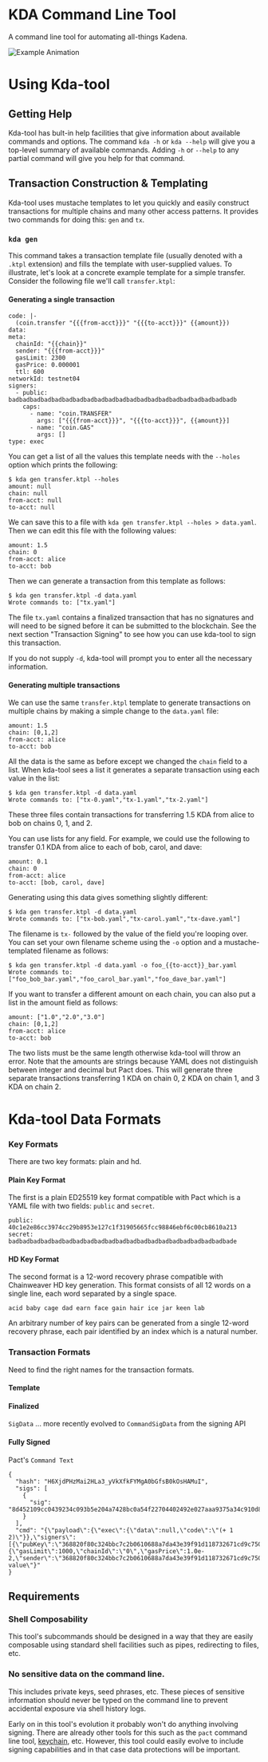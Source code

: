 # KDA Command Line Tool

A command line tool for automating all-things Kadena.

![Example Animation](https://imgur.com/b0OzyQe)

# Using Kda-tool

## Getting Help

Kda-tool has bult-in help facilities that give information about available
commands and options. The command `kda -h` or `kda --help` will give you a
top-level summary of available commands. Adding `-h` or `--help` to any partial
command will give you help for that command.

## Transaction Construction & Templating

Kda-tool uses mustache templates to let you quickly and easily construct
transactions for multiple chains and many other access patterns. It provides two
commands for doing this: `gen` and `tx`.

### `kda gen`

This command takes a transaction template file (usually denoted with a `.ktpl`
extension) and fills the template with user-supplied values. To illustrate,
let's look at a concrete example template for a simple transfer. Consider the
following file we'll call `transfer.ktpl`:

#### Generating a single transaction

```
code: |-
  (coin.transfer "{{{from-acct}}}" "{{{to-acct}}}" {{amount}})
data:
meta:
  chainId: "{{chain}}"
  sender: "{{{from-acct}}}"
  gasLimit: 2300
  gasPrice: 0.000001
  ttl: 600
networkId: testnet04
signers:
  - public: badbadbadbadbadbadbadbadbadbadbadbadbadbadbadbadbadbadbadbadbadb
    caps:
      - name: "coin.TRANSFER"
        args: ["{{{from-acct}}}", "{{{to-acct}}}", {{amount}}]
      - name: "coin.GAS"
        args: []
type: exec
```

You can get a list of all the values this template needs with the `--holes`
option which prints the following:

```
$ kda gen transfer.ktpl --holes
amount: null
chain: null
from-acct: null
to-acct: null
```

We can save this to a file with `kda gen transfer.ktpl --holes > data.yaml`.
Then we can edit this file with the following values:

```
amount: 1.5
chain: 0
from-acct: alice
to-acct: bob
```

Then we can generate a transaction from this template as follows:

```
$ kda gen transfer.ktpl -d data.yaml
Wrote commands to: ["tx.yaml"]
```

The file `tx.yaml` contains a finalized transaction that has no signatures and
will need to be signed before it can be submitted to the blockchain. See the
next section "Transaction Signing" to see how you can use kda-tool to sign this
transaction.

If you do not supply `-d`, kda-tool will prompt you to enter all the necessary
information.

#### Generating multiple transactions

We can use the same `transfer.ktpl` template to generate transactions on
multiple chains by making a simple change to the `data.yaml` file:

```
amount: 1.5
chain: [0,1,2]
from-acct: alice
to-acct: bob
```

All the data is the same as before except we changed the `chain` field to a
list. When kda-tool sees a list it generates a separate transaction using each
value in the list:

```
$ kda gen transfer.ktpl -d data.yaml
Wrote commands to: ["tx-0.yaml","tx-1.yaml","tx-2.yaml"]
```

These three files contain transactions for transferring 1.5 KDA from alice to
bob on chains 0, 1, and 2.

You can use lists for any field. For example, we could use the following to
transfer 0.1 KDA from alice to each of bob, carol, and dave:

```
amount: 0.1
chain: 0
from-acct: alice
to-acct: [bob, carol, dave]
```

Generating using this data gives something slightly different:

```
$ kda gen transfer.ktpl -d data.yaml
Wrote commands to: ["tx-bob.yaml","tx-carol.yaml","tx-dave.yaml"]
```

The filename is `tx-` followed by the value of the field you're looping over.
You can set your own filename scheme using the `-o` option and a
mustache-templated filename as follows:

```
$ kda gen transfer.ktpl -d data.yaml -o foo_{{to-acct}}_bar.yaml
Wrote commands to: ["foo_bob_bar.yaml","foo_carol_bar.yaml","foo_dave_bar.yaml"]
```

If you want to transfer a different amount on each chain, you can also put a
list in the amount field as follows:

```
amount: ["1.0","2.0","3.0"]
chain: [0,1,2]
from-acct: alice
to-acct: bob
```

The two lists must be the same length otherwise kda-tool will throw an error.
Note that the amounts are strings because YAML does not distinguish between
integer and decimal but Pact does. This will generate three separate
transactions transferring 1 KDA on chain 0, 2 KDA on chain 1, and 3 KDA on chain
2.

# Kda-tool Data Formats

### Key Formats

There are two key formats: plain and hd.

#### Plain Key Format

The first is a plain ED25519 key format compatible with Pact which is a YAML
file with two fields: `public` and `secret`.

```
public: 40c1e2e86cc3974cc29b8953e127c1f31905665fcc98846ebf6c00cb8610a213
secret: badbadbadbadbadbadbadbadbadbadbadbadbadbadbadbadbadbadbadbadbade
```

#### HD Key Format

The second format is a 12-word recovery phrase compatible with Chainweaver HD
key generation. This format consists of all 12 words on a single line, each word
separated by a single space.

```
acid baby cage dad earn face gain hair ice jar keen lab
```

An arbitrary number of key pairs can be generated from a single 12-word recovery
phrase, each pair identified by an index which is a natural number.

### Transaction Formats

Need to find the right names for the transaction formats.

#### Template


#### Finalized

`SigData` ... more recently evolved to `CommandSigData` from the signing API

#### Fully Signed

Pact's `Command Text`

```
{
  "hash": "H6XjdPHzMai2HLa3_yVkXfkFYMgA0bGfsB0kOsHAMuI",
  "sigs": [
    {
      "sig": "8d452109cc0439234c093b5e204a7428bc0a54f22704402492e027aaa9375a34c910d8a468a12746d0d29e9353f4a3fbebe920d63bcc7963853995db015d060f"
    }
  ],
  "cmd": "{\"payload\":{\"exec\":{\"data\":null,\"code\":\"(+ 1 2)\"}},\"signers\":[{\"pubKey\":\"368820f80c324bbc7c2b0610688a7da43e39f91d118732671cd9c7500ff43cca\"}],\"meta\":{\"gasLimit\":1000,\"chainId\":\"0\",\"gasPrice\":1.0e-2,\"sender\":\"368820f80c324bbc7c2b0610688a7da43e39f91d118732671cd9c7500ff43cca\"},\"nonce\":\"nonce-value\"}"
}
```

## Requirements

### Shell Composability

This tool's subcommands should be designed in a way that they are easily
composable using standard shell facilities such as pipes, redirecting to
files, etc.

### No sensitive data on the command line.

This includes private keys, seed phrases, etc.  These pieces of sensitive
information should never be typed on the command line to prevent accidental
exposure via shell history logs.

Early on in this tool's evolution it probably won't do anything involving
signing.  There are already other tools for this such as the `pact` command
line tool, [keychain](https://github.com/kadena-community/keychain), etc.
However, this tool could easily evolve to include signing capabilities and in
that case data protections will be important.
